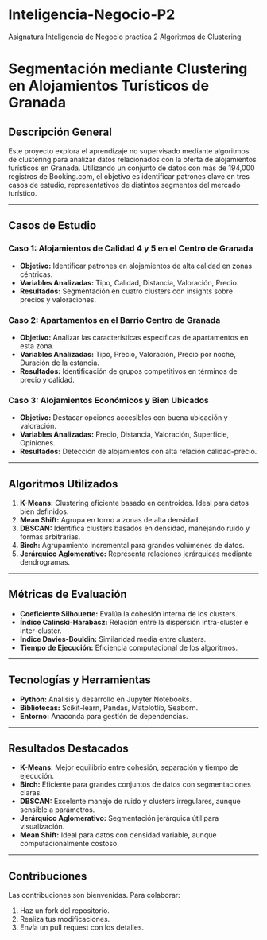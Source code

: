 # Inteligencia-Negocio-P2
Asignatura Inteligencia de Negocio practica 2 Algoritmos de Clustering

# Segmentación mediante Clustering en Alojamientos Turísticos de Granada

## Descripción General

Este proyecto explora el aprendizaje no supervisado mediante algoritmos de clustering para analizar datos relacionados con la oferta de alojamientos turísticos en Granada. Utilizando un conjunto de datos con más de 194,000 registros de Booking.com, el objetivo es identificar patrones clave en tres casos de estudio, representativos de distintos segmentos del mercado turístico.

---

## Casos de Estudio

### Caso 1: Alojamientos de Calidad 4 y 5 en el Centro de Granada
- **Objetivo:** Identificar patrones en alojamientos de alta calidad en zonas céntricas.
- **Variables Analizadas:** Tipo, Calidad, Distancia, Valoración, Precio.
- **Resultados:** Segmentación en cuatro clusters con insights sobre precios y valoraciones.

### Caso 2: Apartamentos en el Barrio Centro de Granada
- **Objetivo:** Analizar las características específicas de apartamentos en esta zona.
- **Variables Analizadas:** Tipo, Precio, Valoración, Precio por noche, Duración de la estancia.
- **Resultados:** Identificación de grupos competitivos en términos de precio y calidad.

### Caso 3: Alojamientos Económicos y Bien Ubicados
- **Objetivo:** Destacar opciones accesibles con buena ubicación y valoración.
- **Variables Analizadas:** Precio, Distancia, Valoración, Superficie, Opiniones.
- **Resultados:** Detección de alojamientos con alta relación calidad-precio.

---

## Algoritmos Utilizados

1. **K-Means:** Clustering eficiente basado en centroides. Ideal para datos bien definidos.
2. **Mean Shift:** Agrupa en torno a zonas de alta densidad.
3. **DBSCAN:** Identifica clusters basados en densidad, manejando ruido y formas arbitrarias.
4. **Birch:** Agrupamiento incremental para grandes volúmenes de datos.
5. **Jerárquico Aglomerativo:** Representa relaciones jerárquicas mediante dendrogramas.

---

## Métricas de Evaluación

- **Coeficiente Silhouette:** Evalúa la cohesión interna de los clusters.
- **Índice Calinski-Harabasz:** Relación entre la dispersión intra-cluster e inter-cluster.
- **Índice Davies-Bouldin:** Similaridad media entre clusters.
- **Tiempo de Ejecución:** Eficiencia computacional de los algoritmos.

---

## Tecnologías y Herramientas

- **Python:** Análisis y desarrollo en Jupyter Notebooks.
- **Bibliotecas:** Scikit-learn, Pandas, Matplotlib, Seaborn.
- **Entorno:** Anaconda para gestión de dependencias.

---

## Resultados Destacados

- **K-Means:** Mejor equilibrio entre cohesión, separación y tiempo de ejecución.
- **Birch:** Eficiente para grandes conjuntos de datos con segmentaciones claras.
- **DBSCAN:** Excelente manejo de ruido y clusters irregulares, aunque sensible a parámetros.
- **Jerárquico Aglomerativo:** Segmentación jerárquica útil para visualización.
- **Mean Shift:** Ideal para datos con densidad variable, aunque computacionalmente costoso.

---

## Contribuciones

Las contribuciones son bienvenidas. Para colaborar:
1. Haz un fork del repositorio.
2. Realiza tus modificaciones.
3. Envía un pull request con los detalles.
